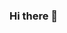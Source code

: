 ### Hi there 👋

<!--
**Pratibha16092001/Pratibha16092001** is a ✨ _special_ ✨ repository because its `README.md` (this file) appears on your GitHub profile.

Here are some ideas to get you started:

- 🔭 I’m interested in programming languages (C,C++,Python), Artificial intelligence, Machine learning.
- 🌱 I’m currently learning Artificial intelligence, Machine learning.
- 👯 I’m looking for opportunity in machine learning as intern
- 📫 How to reach me: pratibharantre@gmail.com
